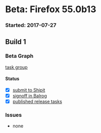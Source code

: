 # Beta: Firefox 55.0b13

### Started: 2017-07-27

## Build 1

### Beta Graph
[task group](https://tools.taskcluster.net/push-inspector/#/SCJmm1VGS4ip3XEQ-BaX0g)


#### Status
- [x] [submit to Shipit](https://wiki.mozilla.org/Release:Release_Automation_on_Mercurial:Starting_a_Release#Submit_to_Ship_It)
- [x] [signoff in Balrog](../how-tos/relpro.md#3-signoffs)
- [x] [published release tasks](../how-tos/relpro.md#4-publish-release)

### Issues
- none


